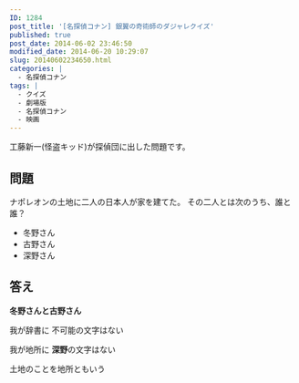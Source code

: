 ```yaml
---
ID: 1284
post_title: '[名探偵コナン] 銀翼の奇術師のダジャレクイズ'
published: true
post_date: 2014-06-02 23:46:50
modified_date: 2014-06-20 10:29:07
slug: 20140602234650.html
categories: |
  - 名探偵コナン
tags: |
  - クイズ
  - 劇場版
  - 名探偵コナン
  - 映画
---
```

工藤新一(怪盗キッド)が探偵団に出した問題です。
<!--more-->
<h2>問題</h2>
ナポレオンの土地に二人の日本人が家を建てた。
その二人とは次のうち、誰と誰？
<ul>
  <li>冬野さん</li>
  <li>古野さん</li>
  <li>深野さん</li>
</ul>

<h2>答え</h2>
<strong>冬野さんと古野さん</strong>

<p>我が辞書に
不可能の文字はない
 
我が地所に
<b>深野</b>の文字はない</p>
<span class="text-muted">土地のことを地所ともいう</span>